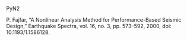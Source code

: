 PyN2 


  P. Fajfar, “A Nonlinear Analysis Method for Performance-Based Seismic Design,” Earthquake Spectra, vol. 16, no. 3, pp. 573–592, 2000, doi: 10.1193/1.1586128.
  
